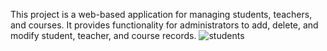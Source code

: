 
This project is a web-based application for managing students, teachers, and courses. It provides functionality for administrators to add, delete, and modify student, teacher, and course records.
![students](https://github.com/E-Chams/StudentsManagement/assets/119046986/8b9b9fc6-8990-46fc-a968-a8b799289e2c)

